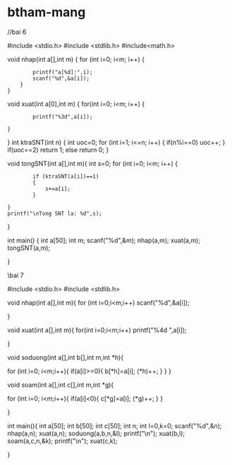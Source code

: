 # btham-mang


//bai 6

#include <stdio.h>
#include <stdlib.h>
#include<math.h>

void nhap(int a[],int m)
{
    for (int i=0; i<m; i++)
    {

            printf("a[%d]:",i);
            scanf("%d",&a[i]);
        }
    }

void xuat(int a[0],int m)
{
    for(int i=0; i<m; i++)
    {

            printf("%3d",a[i]);

    }
}
int ktraSNT(int n)
{
    int uoc=0;
    for (int i=1; i<=n; i++)
    {
        if(n%i==0)
            uoc++;
    }
    if(uoc==2)
        return 1;
    else
        return 0;
}

void tongSNT(int a[],int m){
    int s=0;
    for (int i=0; i<m; i++)
{

            if (ktraSNT(a[i])==1)
            {
                s+=a[i];
            }

    }
    printf("\nTong SNT la: %d",s);
}

int main()
{
    int a[50];
    int m;
    scanf("%d",&m);
    nhap(a,m);
    xuat(a,m);
    tongSNT(a,m);

}



\\bai 7

#include <stdio.h>
#include <stdlib.h>


void nhap(int a[],int m){
      for (int i=0;i<m;i++)
           scanf("%d",&a[i]);

}

void xuat(int a[],int m){
      for(int i=0;i<m;i++)
        printf("%4d ",a[i]);

}

void soduong(int a[],int b[],int m,int *h){

   for (int i=0; i<m;i++){
    if(a[i]>=0){
       b[*h]=a[i];
        (*h)++;
    }
   }
}

void soam(int a[],int c[],int m,int *g){


   for (int i=0; i<m;i++){
    if(a[i]<0){
        c[*g]=a[i];
        (*g)++;
    }
   }

}

int main(){
    int a[50];
    int b[50];
    int c[50];
    int n;
    int l=0,k=0;
    scanf("%d",&n);
    nhap(a,n);
    xuat(a,n);
    soduong(a,b,n,&l);
    printf("\n");
    xuat(b,l);
    soam(a,c,n,&k);
    printf("\n");
    xuat(c,k);

}























